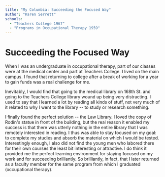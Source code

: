 ```yaml
---
title: "My Columbia: Succeeding the Focused Way"
author: "Karen Serrett"
schools:
  - "Teachers College 1967"
  - "Programs in Occupational Therapy 1959"
---
```


# Succeeding the Focused Way

When I was an undergraduate in occupational therapy, part of our classes were at the medical center and part at Teachers College. I lived on the main campus.  I found that returning to college after a break of working for a year to gain funds was a real challenge for me.

Inevitably, I would find that going to the medical library on 168th St. and going to the Teachers College library wound up being very distracting.  I used to say that I learned a lot by reading all kinds of stuff, not very much of it related to why I went to the library -- to study or research something.

I finally found the perfect solution -- the Law Library.  I loved the copy of Rodin's statue in front of the building, but the real reason it enabled my success is that there was utterly nothing in the entire library that I was remotely interested in reading.  I thus was able to stay focused on my goal: to complete my studies and absorb the material on which I would be tested.  Interestingly enough, I also did not find the young men who labored there for their own courses the least bit interesting or attractive.  I do think it provided me the perfect learning environment for staying focused on my work and for succeeding brilliantly.  So brilliantly, in fact, that I later returned as a faculty member for the same program from which I graduated (occupational therapy).
